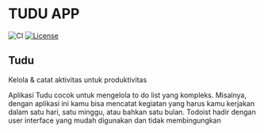 # TUDU APP
![CI](https://github.com/trianapp/tudu/workflows/Android-CI/badge.svg)
[![License](https://img.shields.io/badge/License-Apache%202.0-blue.svg)](https://opensource.org/licenses/Apache-2.0)


## Tudu
Kelola & catat aktivitas untuk produktivitas
<p>
Aplikasi Tudu cocok untuk mengelola to do list yang kompleks. Misalnya, dengan aplikasi ini kamu bisa mencatat kegiatan yang harus kamu kerjakan dalam satu hari, satu minggu, atau bahkan satu bulan. Todoist hadir dengan user interface yang mudah digunakan dan tidak membingungkan
</p>
